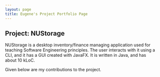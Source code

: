 ```yaml
---
layout: page
title: Eugene's Project Portfolio Page
---
```


## Project: NUStorage

NUStorage is a desktop inventory/finance managing application used for teaching Software Engineering principles. 
The user interacts with it using a CLI, and it has a GUI created with JavaFX. 
It is written in Java, and has about 10 kLoC.

Given below are my contributions to the project.